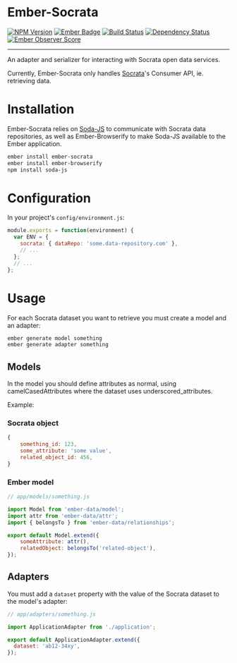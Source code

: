 Ember-Socrata
=============
[![NPM Version][npm-badge]][npm]
[![Ember Badge][ember-badge]][embadge]
[![Build Status][travis-badge]][travis]
[![Dependency Status][version-eye-badge]][version-eye]
[![Ember Observer Score][ember-observer-badge]][ember-observer]

[npm]: https://www.npmjs.org/package/ember-socrata
[npm-badge]: https://img.shields.io/npm/v/ember-socrata.svg
[embadge]: http://embadge.io/
[ember-badge]: http://embadge.io/v1/badge.svg?start=1.13.13
[travis]: https://travis-ci.org/zachgarwood/ember-socrata
[travis-badge]: https://travis-ci.org/zachgarwood/ember-socrata.svg?branch=master
[ember-observer]: https://emberobserver.com/addons/ember-socrata
[ember-observer-badge]: https://emberobserver.com/badges/ember-socrata.svg
[version-eye]: https://www.versioneye.com/user/projects/57525f907757a00034dc4150
[version-eye-badge]: https://www.versioneye.com/user/projects/57525f907757a00034dc4150/badge.svg
-----
An adapter and serializer for interacting with Socrata open data services.

Currently, Ember-Socrata only handles [Socrata](https://dev.socrata.com/)'s Consumer API, ie. retrieving data.

# Installation
Ember-Socrata relies on [Soda-JS](https://github.com/socrata/soda-js) to communicate with Socrata data repositories,
as well as Ember-Browserify to make Soda-JS available to the Ember application.
```bash
ember install ember-socrata
ember install ember-browserify
npm install soda-js
```

# Configuration
In your project's `config/environment.js`:

```javascript 
module.exports = function(environment) {
  var ENV = {
    socrata: { dataRepo: 'some.data-repository.com' },
    // ...
  };
  // ...
};
```

# Usage
For each Socrata dataset you want to retrieve you must create a model and an
adapter:
```bash
ember generate model something
ember generate adapter something
```

## Models
In the model you should define attributes as normal, using camelCasedAttributes
where the dataset uses underscored_attributes.

Example:
### Socrata object
```javascript
{
    something_id: 123,
    some_attribute: 'some value',
    related_object_id: 456,
}
```

### Ember model
```javascript
// app/models/something.js

import Model from 'ember-data/model';
import attr from 'ember-data/attr';
import { belongsTo } from 'ember-data/relationships';

export default Model.extend({
    someAttribute: attr(),
    relatedObject: belongsTo('related-object'),
});
```

## Adapters
You must add a `dataset` property with the value of the Socrata dataset to the
model's adapter:
```javascript
// app/adapters/something.js

import ApplicationAdapter from './application';

export default ApplicationAdapter.extend({
  dataset: 'ab12-34xy',
});
```

